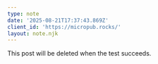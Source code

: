 ```yaml
---
type: note
date: '2025-08-21T17:37:43.869Z'
client_id: 'https://micropub.rocks/'
layout: note.njk
---
```

This post will be deleted when the test succeeds.

